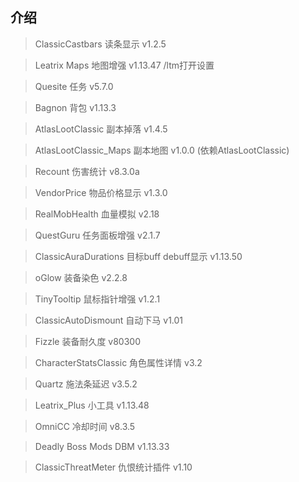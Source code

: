 ## 介绍

> ClassicCastbars 读条显示 v1.2.5

> Leatrix Maps 地图增强 v1.13.47 /ltm打开设置

> Quesite 任务 v5.7.0

> Bagnon 背包 v1.13.3

> AtlasLootClassic 副本掉落 v1.4.5

> AtlasLootClassic_Maps 副本地图 v1.0.0 (依赖AtlasLootClassic)

> Recount 伤害统计 v8.3.0a

> VendorPrice 物品价格显示 v1.3.0

> RealMobHealth 血量模拟 v2.18

> QuestGuru 任务面板增强 v2.1.7

> ClassicAuraDurations 目标buff debuff显示 v1.13.50

> oGlow 装备染色 v2.2.8

> TinyTooltip 鼠标指针增强 v1.2.1

> ClassicAutoDismount 自动下马 v1.01

> Fizzle 装备耐久度 v80300

> CharacterStatsClassic 角色属性详情 v3.2

> Quartz 施法条延迟 v3.5.2

> Leatrix_Plus 小工具 v1.13.48

> OmniCC 冷却时间 v8.3.5

> Deadly Boss Mods DBM v1.13.33

> ClassicThreatMeter 仇恨统计插件 v1.10